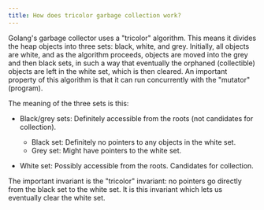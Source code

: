 ```yaml
---
title: How does tricolor garbage collection work?
---
```


Golang's garbage collector uses a "tricolor" algorithm. This means it divides the heap objects into three sets: black, white, and grey. Initially, all objects are white, and as the algorithm proceeds, objects are moved into the grey and then black sets, in such a way that eventually the orphaned (collectible) objects are left in the white set, which is then cleared. An important property of this algorithm is that it can run concurrently with the "mutator" (program).

The meaning of the three sets is this:

* Black/grey sets: Definitely accessible from the roots (not candidates for collection).

  * Black set: Definitely no pointers to any objects in the white set.
  * Grey set: Might have pointers to the white set.

* White set: Possibly accessible from the roots. Candidates for collection.

The important invariant is the "tricolor" invariant: no pointers go directly from the black set to the white set. It is this invariant which lets us eventually clear the white set.
